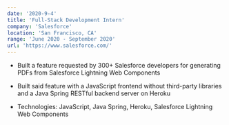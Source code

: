 ```yaml
---
date: '2020-9-4'
title: 'Full-Stack Development Intern'
company: 'Salesforce'
location: 'San Francisco, CA'
range: 'June 2020 - September 2020'
url: 'https://www.salesforce.com/'
---
```


- Built a feature requested by 300+ Salesforce developers for generating PDFs from Salesforce Lightning Web Components

- Built said feature with a JavaScript frontend without third-party libraries and a Java Spring RESTful backend server on Heroku

- Technologies: JavaScript, Java Spring, Heroku, Salesforce Lightning Web Components